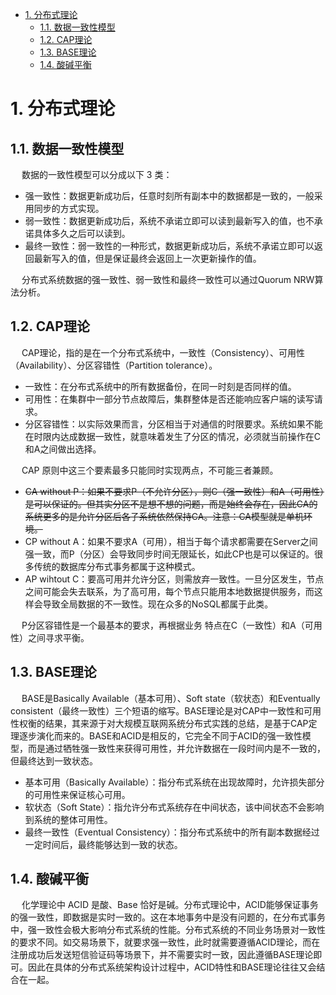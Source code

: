 
<!-- TOC -->

- [1. 分布式理论](#1-分布式理论)
    - [1.1. 数据一致性模型](#11-数据一致性模型)
    - [1.2. CAP理论](#12-cap理论)
    - [1.3. BASE理论](#13-base理论)
    - [1.4. 酸碱平衡](#14-酸碱平衡)

<!-- /TOC -->

# 1. 分布式理论  
## 1.1. 数据一致性模型  
&emsp; 数据的一致性模型可以分成以下 3 类：  

* 强一致性：数据更新成功后，任意时刻所有副本中的数据都是一致的，一般采用同步的方式实现。  
* 弱一致性：数据更新成功后，系统不承诺立即可以读到最新写入的值，也不承诺具体多久之后可以读到。  
* 最终一致性：弱一致性的一种形式，数据更新成功后，系统不承诺立即可以返回最新写入的值，但是保证最终会返回上一次更新操作的值。  

&emsp; 分布式系统数据的强一致性、弱一致性和最终一致性可以通过Quorum NRW算法分析。  

## 1.2. CAP理论  
&emsp; CAP理论，指的是在一个分布式系统中，一致性（Consistency）、可用性（Availability）、分区容错性（Partition tolerance）。  

* 一致性：在分布式系统中的所有数据备份，在同一时刻是否同样的值。
* 可用性：在集群中一部分节点故障后，集群整体是否还能响应客户端的读写请求。
* 分区容错性：以实际效果而言，分区相当于对通信的时限要求。系统如果不能在时限内达成数据一致性，就意味着发生了分区的情况，必须就当前操作在C和A之间做出选择。

&emsp; CAP 原则中这三个要素最多只能同时实现两点，不可能三者兼顾。  

* ~~CA without P：如果不要求P（不允许分区），则C（强一致性）和A（可用性）是可以保证的。但其实分区不是想不想的问题，而是始终会存在，因此CA的系统更多的是允许分区后各子系统依然保持CA。注意：CA模型就是单机环境。~~  
* CP without A：如果不要求A（可用），相当于每个请求都需要在Server之间强一致，而P（分区）会导致同步时间无限延长，如此CP也是可以保证的。很多传统的数据库分布式事务都属于这种模式。  
* AP wihtout C：要高可用并允许分区，则需放弃一致性。一旦分区发生，节点之间可能会失去联系，为了高可用，每个节点只能用本地数据提供服务，而这样会导致全局数据的不一致性。现在众多的NoSQL都属于此类。   

&emsp; P分区容错性是一个最基本的要求，再根据业务 特点在C（一致性）和A（可用性）之间寻求平衡。  

## 1.3. BASE理论  
&emsp; BASE是Basically Available（基本可用）、Soft state（软状态）和Eventually consistent（最终一致性）三个短语的缩写。BASE理论是对CAP中一致性和可用性权衡的结果，其来源于对大规模互联网系统分布式实践的总结，是基于CAP定理逐步演化而来的。BASE和ACID是相反的，它完全不同于ACID的强一致性模型，而是通过牺牲强一致性来获得可用性，并允许数据在一段时间内是不一致的，但最终达到一致状态。  

* 基本可用（Basically Available）：指分布式系统在出现故障时，允许损失部分的可用性来保证核心可用。
* 软状态（Soft State）：指允许分布式系统存在中间状态，该中间状态不会影响到系统的整体可用性。
* 最终一致性（Eventual Consistency）：指分布式系统中的所有副本数据经过一定时间后，最终能够达到一致的状态。

## 1.4. 酸碱平衡  
&emsp; 化学理论中 ACID 是酸、Base 恰好是碱。分布式理论中，ACID能够保证事务的强一致性，即数据是实时一致的。这在本地事务中是没有问题的，在分布式事务中，强一致性会极大影响分布式系统的性能。分布式系统的不同业务场景对一致性的要求不同。如交易场景下，就要求强一致性，此时就需要遵循ACID理论，而在注册成功后发送短信验证码等场景下，并不需要实时一致，因此遵循BASE理论即可。因此在具体的分布式系统架构设计过程中，ACID特性和BASE理论往往又会结合在一起。  